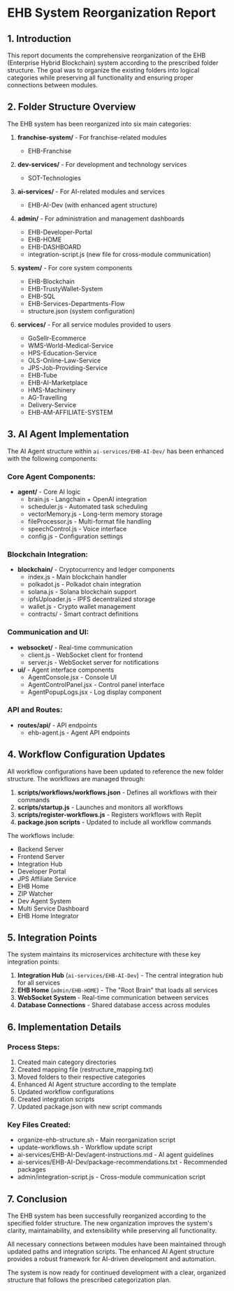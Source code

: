 # EHB System Reorganization Report

## 1. Introduction

This report documents the comprehensive reorganization of the EHB (Enterprise Hybrid Blockchain) system according to the prescribed folder structure. The goal was to organize the existing folders into logical categories while preserving all functionality and ensuring proper connections between modules.

## 2. Folder Structure Overview

The EHB system has been reorganized into six main categories:

1. **franchise-system/** - For franchise-related modules
   - EHB-Franchise

2. **dev-services/** - For development and technology services
   - SOT-Technologies

3. **ai-services/** - For AI-related modules and services
   - EHB-AI-Dev (with enhanced agent structure)

4. **admin/** - For administration and management dashboards
   - EHB-Developer-Portal
   - EHB-HOME
   - EHB-DASHBOARD
   - integration-script.js (new file for cross-module communication)

5. **system/** - For core system components
   - EHB-Blockchain
   - EHB-TrustyWallet-System
   - EHB-SQL
   - EHB-Services-Departments-Flow
   - structure.json (system configuration)

6. **services/** - For all service modules provided to users
   - GoSellr-Ecommerce
   - WMS-World-Medical-Service
   - HPS-Education-Service
   - OLS-Online-Law-Service
   - JPS-Job-Providing-Service
   - EHB-Tube
   - EHB-AI-Marketplace
   - HMS-Machinery
   - AG-Travelling
   - Delivery-Service
   - EHB-AM-AFFILIATE-SYSTEM

## 3. AI Agent Implementation

The AI Agent structure within `ai-services/EHB-AI-Dev/` has been enhanced with the following components:

### Core Agent Components:
- **agent/** - Core AI logic
  - brain.js - Langchain + OpenAI integration
  - scheduler.js - Automated task scheduling
  - vectorMemory.js - Long-term memory storage
  - fileProcessor.js - Multi-format file handling
  - speechControl.js - Voice interface
  - config.js - Configuration settings

### Blockchain Integration:
- **blockchain/** - Cryptocurrency and ledger components
  - index.js - Main blockchain handler
  - polkadot.js - Polkadot chain integration
  - solana.js - Solana blockchain support
  - ipfsUploader.js - IPFS decentralized storage
  - wallet.js - Crypto wallet management
  - contracts/ - Smart contract definitions

### Communication and UI:
- **websocket/** - Real-time communication
  - client.js - WebSocket client for frontend
  - server.js - WebSocket server for notifications
- **ui/** - Agent interface components
  - AgentConsole.jsx - Console UI
  - AgentControlPanel.jsx - Control panel interface
  - AgentPopupLogs.jsx - Log display component

### API and Routes:
- **routes/api/** - API endpoints
  - ehb-agent.js - Agent API endpoints

## 4. Workflow Configuration Updates

All workflow configurations have been updated to reference the new folder structure. The workflows are managed through:

1. **scripts/workflows/workflows.json** - Defines all workflows with their commands
2. **scripts/startup.js** - Launches and monitors all workflows
3. **scripts/register-workflows.js** - Registers workflows with Replit
4. **package.json scripts** - Updated to include all workflow commands

The workflows include:
- Backend Server
- Frontend Server
- Integration Hub
- Developer Portal
- JPS Affiliate Service
- EHB Home
- ZIP Watcher
- Dev Agent System
- Multi Service Dashboard
- EHB Home Integrator

## 5. Integration Points

The system maintains its microservices architecture with these key integration points:

1. **Integration Hub** (`ai-services/EHB-AI-Dev`) - The central integration hub for all services
2. **EHB Home** (`admin/EHB-HOME`) - The "Root Brain" that loads all services
3. **WebSocket System** - Real-time communication between services
4. **Database Connections** - Shared database access across modules

## 6. Implementation Details

### Process Steps:
1. Created main category directories
2. Created mapping file (restructure_mapping.txt)
3. Moved folders to their respective categories
4. Enhanced AI Agent structure according to the template
5. Updated workflow configurations
6. Created integration scripts
7. Updated package.json with new script commands

### Key Files Created:
- organize-ehb-structure.sh - Main reorganization script
- update-workflows.sh - Workflow update script
- ai-services/EHB-AI-Dev/agent-instructions.md - AI agent guidelines
- ai-services/EHB-AI-Dev/package-recommendations.txt - Recommended packages
- admin/integration-script.js - Cross-module communication script

## 7. Conclusion

The EHB system has been successfully reorganized according to the specified folder structure. The new organization improves the system's clarity, maintainability, and extensibility while preserving all functionality.

All necessary connections between modules have been maintained through updated paths and integration scripts. The enhanced AI Agent structure provides a robust framework for AI-driven development and automation.

The system is now ready for continued development with a clear, organized structure that follows the prescribed categorization plan.